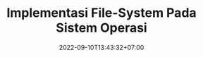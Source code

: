 ---
title: "Implementasi File-System Pada Sistem Operasi"
date: 2022-09-10T13:43:32+07:00
# weight: 1
tags: ["Sistem Operasi", "Komputer"]
draft: true
summary: "Summary text."
---